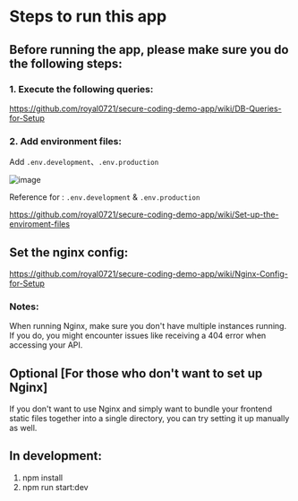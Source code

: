 # Steps to run this app

## Before running the app, please make sure you do the following steps:

### 1. Execute the following queries:

https://github.com/royal0721/secure-coding-demo-app/wiki/DB-Queries-for-Setup

### 2. Add environment files:

Add `.env.development`、`.env.production`

![image](https://github.com/user-attachments/assets/20e4bd3a-ba22-46c4-9d13-7b2fe282582f)

Reference for : `.env.development` & `.env.production`

https://github.com/royal0721/secure-coding-demo-app/wiki/Set-up-the-enviroment-files


## Set the nginx config:
https://github.com/royal0721/secure-coding-demo-app/wiki/Nginx-Config-for-Setup

### Notes: 
When running Nginx, make sure you don't have multiple instances running. If you do, you might encounter issues like receiving a 404 error when accessing your API.

## Optional [For those who don't want to set up Nginx]
If you don't want to use Nginx and simply want to bundle your frontend static files together into a single directory, you can try setting it up manually as well.





## In development:
1. npm install
2. npm run start:dev
